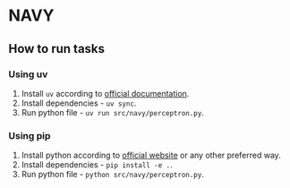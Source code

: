 # NAVY
## How to run tasks
### Using uv
1. Install `uv` according to [official documentation](https://docs.astral.sh/uv/getting-started/installation/).
2. Install dependencies - `uv sync`.
3. Run python file - `uv run src/navy/perceptron.py`.

### Using pip
1. Install python according to [official website](https://www.python.org/downloads/) or any other preferred way.
2. Install dependencies - `pip install -e .`.
3. Run python file - `python src/navy/perceptron.py`.
